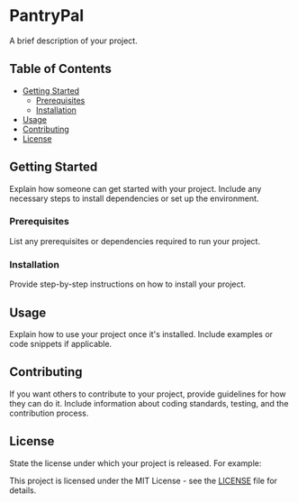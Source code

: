 # PantryPal

A brief description of your project.

## Table of Contents

- [Getting Started](#getting-started)
  - [Prerequisites](#prerequisites)
  - [Installation](#installation)
- [Usage](#usage)
- [Contributing](#contributing)
- [License](#license)

## Getting Started

Explain how someone can get started with your project. Include any necessary steps to install dependencies or set up the environment.

### Prerequisites

List any prerequisites or dependencies required to run your project.

### Installation

Provide step-by-step instructions on how to install your project.

## Usage

Explain how to use your project once it's installed. Include examples or code snippets if applicable.

## Contributing

If you want others to contribute to your project, provide guidelines for how they can do it. Include information about coding standards, testing, and the contribution process.

## License

State the license under which your project is released. For example:

This project is licensed under the MIT License - see the [LICENSE](LICENSE) file for details.

